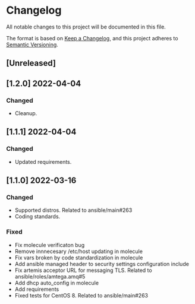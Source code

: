 # Changelog
All notable changes to this project will be documented in this file.

The format is based on [Keep a Changelog](https://keepachangelog.com/en/1.0.0/),
and this project adheres to [Semantic Versioning](https://semver.org/spec/v2.0.0.html).

## [Unreleased]

## [1.2.0] 2022-04-04
### Changed
- Cleanup.

## [1.1.1] 2022-04-04
### Changed
- Updated requirements.

## [1.1.0] 2022-03-16
### Changed
- Supported distros. Related to ansible/main#263
- Coding standards.

### Fixed
- Fix molecule verificaton bug
- Remove innnecesary /etc/host updating in molecule
- Fix vars broken by code standardization in molecule
- Add ansible managed header to security settings configuration include
- Fix artemis acceptor URL for messaging TLS. Related to ansible/roles/amtega.amq#5
- Add dhcp auto_config in molecule
- Add requirements
- Fixed tests for CentOS 8. Related to ansible/main#263
